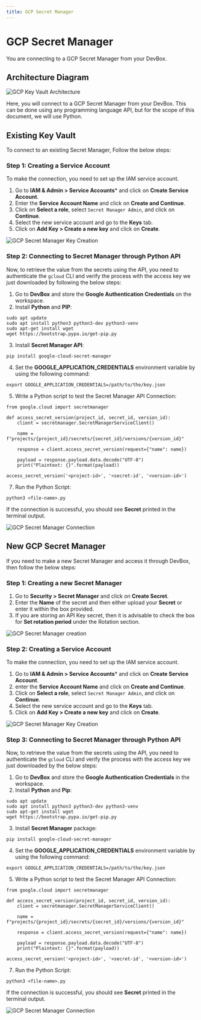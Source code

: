 ```yaml
---
title: GCP Secret Manager
---
```

# GCP Secret Manager

You are connecting to a GCP Secret Manager from your DevBox.

## Architecture Diagram

![GCP Key Vault Architecture](../../../.gitbook/assets/gcp-secret-manager-architecture.png)

Here, you will connect to a GCP Secret Manager from your DevBox. This can be done using any programming language API, but for the scope of this document, we will use Python.

## Existing Key Vault

To connect to an existing Secret Manager, Follow the below steps:

### Step 1: Creating a Service Account

To make the connection, you need to set up the IAM service account.

1. Go to **IAM & Admin > Service Accounts*** and click on **Create Service Account**.
2. Enter the **Service Account Name** and click on **Create and Continue**.
3. Click on **Select a role**, select `Secret Manager Admin`, and click on **Continue**.
4. Select the new service account and go to the **Keys** tab.
5. Click on **Add Key > Create a new key** and click on **Create**.

![GCP Secret Manager Key Creation](../../../.gitbook/assets/gcp-secret-manager-key.png)

### Step 2: Connecting to Secret Manager through Python API

Now, to retrieve the value from the secrets using the API, you need to authenticate the `gcloud` CLI and verify the process with the access key we just downloaded by following the below steps:

1. Go to **DevBox** and store the **Google Authentication Credentials** on the workspace.
2. Install **Python** and **PIP**:

```
sudo apt update
sudo apt install python3 python3-dev python3-venv
sudo apt-get install wget
wget https://bootstrap.pypa.io/get-pip.py
```

3. Install **Secret Manager API**:

```
pip install google-cloud-secret-manager
```

4. Set the **GOOGLE_APPLICATION_CREDENTIALS** environment variable by using the following command:

```
export GOOGLE_APPLICATION_CREDENTIALS=/path/to/the/key.json
```

5. Write a Python script to test the Secret Manager API Connection:

```
from google.cloud import secretmanager

def access_secret_version(project_id, secret_id, version_id):
    client = secretmanager.SecretManagerServiceClient()

    name = f"projects/{project_id}/secrets/{secret_id}/versions/{version_id}"

    response = client.access_secret_version(request={"name": name})

    payload = response.payload.data.decode("UTF-8")
    print("Plaintext: {}".format(payload))

access_secret_version('<project-id>', '<secret-id', '<version-id>')
```

7. Run the Python Script:

```
python3 <file-name>.py
```

If the connection is successful, you should see **Secret** printed in the terminal output.

![GCP Secret Manager Connection](../../../.gitbook/assets/gcp-secret-manager-access.png)

## New GCP Secret Manager

If you need to make a new Secret Manager and access it through DevBox, then follow the below steps:

### Step 1: Creating a new Secret Manager

1. Go to **Security > Secret Manager** and click on **Create Secret**.
2. Enter the **Name** of the secret and then either upload your **Secret** or enter it within the box provided.
3. If you are storing an API Key secret, then it is advisable to check the box for **Set rotation period** under the Rotation section.

![GCP Secret Manager creation](../../../.gitbook/assets/gcp-secret-manager-creation.png)

### Step 2: Creating a Service Account

To make the connection, you need to set up the IAM service account.

1. Go to **IAM & Admin > Service Accounts*** and click on **Create Service Account**.
2. enter the **Service Account Name** and click on **Create and Continue**.
3. Click on **Select a role**, select `Secret Manager Admin`, and click on **Continue**.
4. Select the new service account and go to the **Keys** tab.
5. Click on **Add Key > Create a new key** and click on **Create**.

![GCP Secret Manager Key Creation](../../../.gitbook/assets/gcp-secret-manager-key.png)

### Step 3: Connecting to Secret Manager through Python API

Now, to retrieve the value from the secrets using the API, you need to authenticate the `gcloud` CLI and verify the process with the access key we just downloaded by the below steps:

1. Go to **DevBox** and store the **Google Authentication Credentials** in the workspace.
2. Install **Python** and **Pip**:

```
sudo apt update
sudo apt install python3 python3-dev python3-venv
sudo apt-get install wget
wget https://bootstrap.pypa.io/get-pip.py
```

3. Install **Secret Manager** package:

```
pip install google-cloud-secret-manager
```

4. Set the **GOOGLE_APPLICATION_CREDENTIALS** environment variable by using the following command:

```
export GOOGLE_APPLICATION_CREDENTIALS=/path/to/the/key.json
```

5. Write a Python script to test the Secret Manager API Connection:

```
from google.cloud import secretmanager

def access_secret_version(project_id, secret_id, version_id):
    client = secretmanager.SecretManagerServiceClient()

    name = f"projects/{project_id}/secrets/{secret_id}/versions/{version_id}"

    response = client.access_secret_version(request={"name": name})

    payload = response.payload.data.decode("UTF-8")
    print("Plaintext: {}".format(payload))

access_secret_version('<project-id>', '<secret-id', '<version-id>')
```

7. Run the Python Script:

```
python3 <file-name>.py
```

If the connection is successful, you should see **Secret** printed in the terminal output.

![GCP Secret Manager Connection](../../../.gitbook/assets/gcp-secret-manager-access.png)
